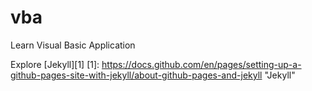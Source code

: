 # vba
Learn Visual Basic Application

Explore [Jekyll][1]
[1]: https://docs.github.com/en/pages/setting-up-a-github-pages-site-with-jekyll/about-github-pages-and-jekyll "Jekyll"
